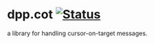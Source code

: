 # dpp.cot [![Status](https://github.com/darkplusplus/cot/actions/workflows/ci.yml/badge.svg?branch=main)](https://github.com/darkplusplus/cot/actions/workflows/ci.yml)

a library for handling cursor-on-target messages.

